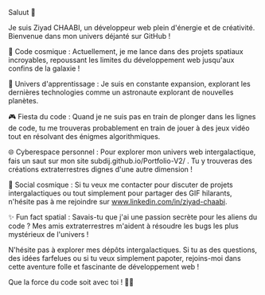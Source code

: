 Saluut 👋

Je suis Ziyad CHAABI, un développeur web plein d'énergie et de créativité. Bienvenue dans mon univers déjanté sur GitHub !

🚀 Code cosmique : Actuellement, je me lance dans des projets spatiaux incroyables, repoussant les limites du développement web jusqu'aux confins de la galaxie !

🌌 Univers d'apprentissage : Je suis en constante expansion, explorant les dernières technologies comme un astronaute explorant de nouvelles planètes.

🎮 Fiesta du code : Quand je ne suis pas en train de plonger dans les lignes de code, tu me trouveras probablement en train de jouer à des jeux vidéo tout en résolvant des énigmes algorithmiques.

🌐 Cyberespace personnel : Pour explorer mon univers web intergalactique, fais un saut sur mon site subdij.github.io/Portfolio-V2/ . Tu y trouveras des créations extraterrestres dignes d'une autre dimension !

📱 Social cosmique : Si tu veux me contacter pour discuter de projets intergalactiques ou tout simplement pour partager des GIF hilarants, n'hésite pas à me rejoindre sur www.linkedin.com/in/ziyad-chaabi.

✨ Fun fact spatial : Savais-tu que j'ai une passion secrète pour les aliens du code ? Mes amis extraterrestres m'aident à résoudre les bugs les plus mystérieux de l'univers !

N'hésite pas à explorer mes dépôts intergalactiques. Si tu as des questions, des idées farfelues ou si tu veux simplement papoter, rejoins-moi dans cette aventure folle et fascinante de développement web !

Que la force du code soit avec toi ! 🚀🌟
